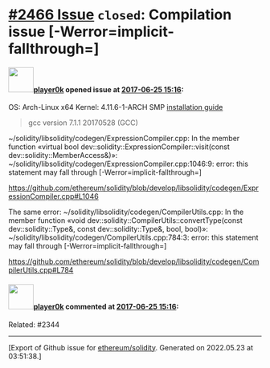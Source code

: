 # [\#2466 Issue](https://github.com/ethereum/solidity/issues/2466) `closed`: Compilation issue [-Werror=implicit-fallthrough=]

#### <img src="https://avatars.githubusercontent.com/u/6200027?v=4" width="50">[player0k](https://github.com/player0k) opened issue at [2017-06-25 15:16](https://github.com/ethereum/solidity/issues/2466):

OS: Arch-Linux x64
Kernel:  4.11.6-1-ARCH SMP 
[installation guide](https://github.com/moneroexamples/compile-cpp-ethereum-on-arch)
> gcc version 7.1.1 20170528 (GCC) 
 
~/solidity/libsolidity/codegen/ExpressionCompiler.cpp: In the member function «virtual bool dev::solidity::ExpressionCompiler::visit(const dev::solidity::MemberAccess&)»:
~/solidity/libsolidity/codegen/ExpressionCompiler.cpp:1046:9: error: this statement may fall through [-Werror=implicit-fallthrough=]

https://github.com/ethereum/solidity/blob/develop/libsolidity/codegen/ExpressionCompiler.cpp#L1046

The same error: 
~/solidity/libsolidity/codegen/CompilerUtils.cpp: In the member function  «void dev::solidity::CompilerUtils::convertType(const dev::solidity::Type&, const dev::solidity::Type&, bool, bool)»:
~/solidity/libsolidity/codegen/CompilerUtils.cpp:784:3: error: this statement may fall through [-Werror=implicit-fallthrough=]

https://github.com/ethereum/solidity/blob/develop/libsolidity/codegen/CompilerUtils.cpp#L784


#### <img src="https://avatars.githubusercontent.com/u/6200027?v=4" width="50">[player0k](https://github.com/player0k) commented at [2017-06-25 15:16](https://github.com/ethereum/solidity/issues/2466#issuecomment-310911741):

Related: #2344


-------------------------------------------------------------------------------



[Export of Github issue for [ethereum/solidity](https://github.com/ethereum/solidity). Generated on 2022.05.23 at 03:51:38.]
